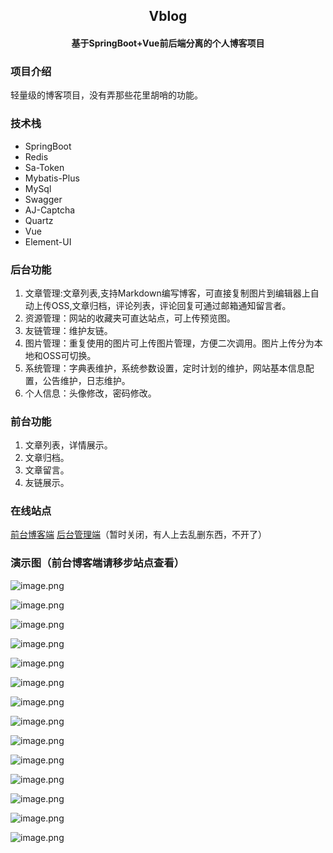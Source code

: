 
## <center> Vblog
#### <center> 基于SpringBoot+Vue前后端分离的个人博客项目


### 项目介绍
轻量级的博客项目，没有弄那些花里胡哨的功能。

### 技术栈
- SpringBoot
- Redis
- Sa-Token
- Mybatis-Plus
- MySql
- Swagger
- AJ-Captcha
- Quartz
- Vue
- Element-UI

### 后台功能
1. 文章管理:文章列表,支持Markdown编写博客，可直接复制图片到编辑器上自动上传OSS,文章归档，评论列表，评论回复可通过邮箱通知留言者。
2. 资源管理：网站的收藏夹可直达站点，可上传预览图。
3. 友链管理：维护友链。
4. 图片管理：重复使用的图片可上传图片管理，方便二次调用。图片上传分为本地和OSS可切换。
5. 系统管理：字典表维护，系统参数设置，定时计划的维护，网站基本信息配置，公告维护，日志维护。
6. 个人信息：头像修改，密码修改。

### 前台功能
1. 文章列表，详情展示。
2. 文章归档。
3. 文章留言。
4. 友链展示。

### 在线站点

[前台博客端](http://jzjzzzz.cn/)
[后台管理端](http://jzjzzzz.cn/)（暂时关闭，有人上去乱删东西，不开了）

### 演示图（前台博客端请移步站点查看）
![image.png](https://vue-vblog.oss-cn-shenzhen.aliyuncs.com/article/2022/12/14/dbc0748747f24f12ab1d16df6e8dc739.png)

![image.png](https://vue-vblog.oss-cn-shenzhen.aliyuncs.com/article/2022/12/14/88b93384e1734b94a179f6c194a90876.png)

![image.png](https://vue-vblog.oss-cn-shenzhen.aliyuncs.com/article/2022/12/14/f95dc2067b12427ba1d99377aef10716.png)

![image.png](https://vue-vblog.oss-cn-shenzhen.aliyuncs.com/article/2022/12/14/a102756ac2e14d5981a704d2cabbd419.png)

![image.png](https://vue-vblog.oss-cn-shenzhen.aliyuncs.com/article/2022/12/14/82a0cb2e06bf455994361946f24520a7.png)

![image.png](https://vue-vblog.oss-cn-shenzhen.aliyuncs.com/article/2022/12/14/a406fadac07145eb9535c04e34d43e1b.png)

![image.png](https://vue-vblog.oss-cn-shenzhen.aliyuncs.com/article/2022/12/14/889a01cd9873433fac5434a24dcac2cb.png)

![image.png](https://vue-vblog.oss-cn-shenzhen.aliyuncs.com/article/2022/12/14/44e184b1f2a94616b6fa8720d83f559a.png)

![image.png](https://vue-vblog.oss-cn-shenzhen.aliyuncs.com/article/2022/12/14/0deae15f769f4e8c973302875aa891f9.png)

![image.png](https://vue-vblog.oss-cn-shenzhen.aliyuncs.com/article/2022/12/14/780c18a8dfd741e582030831bd10a657.png)

![image.png](https://vue-vblog.oss-cn-shenzhen.aliyuncs.com/article/2022/12/14/82a970e349bb486bbca24dc20ebe473b.png)

![image.png](https://vue-vblog.oss-cn-shenzhen.aliyuncs.com/article/2022/12/14/d783b2e0d79548aab1187e3988b6fb0e.png)

![image.png](https://vue-vblog.oss-cn-shenzhen.aliyuncs.com/article/2022/12/14/0a73001048ab4cb2815fb2aa2cd9d024.png)

![image.png](https://vue-vblog.oss-cn-shenzhen.aliyuncs.com/article/2022/12/14/a82883ffc73c4d5f90065bcdf8c5f652.png)

